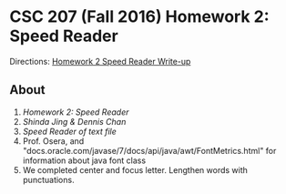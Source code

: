 # CSC 207 (Fall 2016) Homework 2: Speed Reader

Directions: [Homework 2 Speed Reader Write-up](http://www.cs.grinnell.edu/~osera/courses/csc207/16fa/homeworks/02-speed-reader.html)

## About

1. *Homework 2: Speed Reader*
2. *Shinda Jing & Dennis Chan*
3. *Speed Reader of text file*
4. Prof. Osera, and "docs.oracle.com/javase/7/docs/api/java/awt/FontMetrics.html"
for information about java font class
5. We completed center and focus letter. Lengthen words with punctuations.
